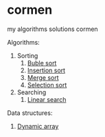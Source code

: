 # cormen
my algorithms solutions cormen

Algorithms:
1. Sorting
    1. [Buble sort](https://github.com/danyanyam/cormen/blob/main/chapter%202/bubble_sort.cpp)
    2. [Insertion sort](https://github.com/danyanyam/cormen/blob/main/chapter%202/insertion_sort.cpp)
    3. [Merge sort](https://github.com/danyanyam/cormen/blob/main/chapter%202/merge_sort.cpp)
    4. [Selection sort](https://github.com/danyanyam/cormen/blob/main/chapter%202/selection_sort.cpp)
2. Searching
    1. [Linear search](https://github.com/danyanyam/cormen/blob/main/chapter%202/search.cpp)

Data structures:
1. [Dynamic array](https://github.com/danyanyam/cormen/blob/main/dstructures/dynamic_array/main.cpp)